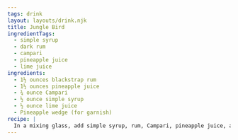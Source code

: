 ```yaml
---
tags: drink
layout: layouts/drink.njk
title: Jungle Bird
ingredientTags:
  - simple syrup
  - dark rum
  - campari
  - pineapple juice
  - lime juice
ingredients:
  - 1½ ounces blackstrap rum
  - 1½ ounces pineapple juice
  - ¾ ounce Campari
  - ½ ounce simple syrup
  - ½ ounce lime juice
  - Pineapple wedge (for garnish)
recipe: |
  In a mixing glass, add simple syrup, rum, Campari, pineapple juice, and lime juice. Stir until chilled. Strain into a rocks glass over one large piece of ice. Granish with pineapple wedge.
---
```

